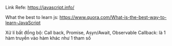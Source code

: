 Link Refe: https://javascript.info/

What the best to learn js: https://www.quora.com/What-is-the-best-way-to-learn-JavaScript

Xử lí bất đồng bộ:
    Call back, Promise, Asyn/Await, Observable
    Callback: là 1 hàm truyền vào hàm khác như 1 tham số
